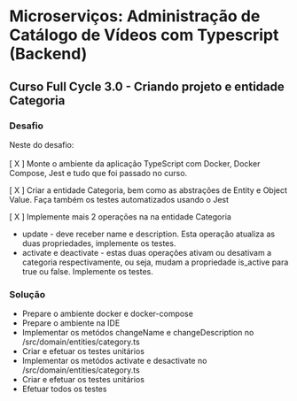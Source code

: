 # Microserviços: Administração de Catálogo de Vídeos com Typescript (Backend)

## Curso Full Cycle 3.0 - Criando projeto e entidade Categoria

### Desafio

Neste do desafio: <br><br>
[ X ] Monte o ambiente da aplicação TypeScript com Docker, Docker Compose, Jest e tudo que foi passado no curso.<br>

[ X ] Criar a entidade Categoria, bem como as abstrações de Entity e Object Value. Faça também os testes automatizados usando o Jest <br>

[ X ] Implemente mais 2 operações na na entidade Categoria

- update - deve receber name e description. Esta operação atualiza as duas propriedades, implemente os testes.
- activate e deactivate - estas duas operações ativam ou desativam a categoria respectivamente, ou seja, mudam a propriedade is_active para true ou false. Implemente os testes.

### Solução

- Prepare o ambiente docker e docker-compose
- Prepare o ambiente na IDE
- Implementar os metódos changeName e changeDescription no /src/domain/entities/category.ts
- Criar e efetuar os testes unitários
- Implementar os metódos activate e desactivate no /src/domain/entities/category.ts
- Criar e efetuar os testes unitários
- Efetuar todos os testes
